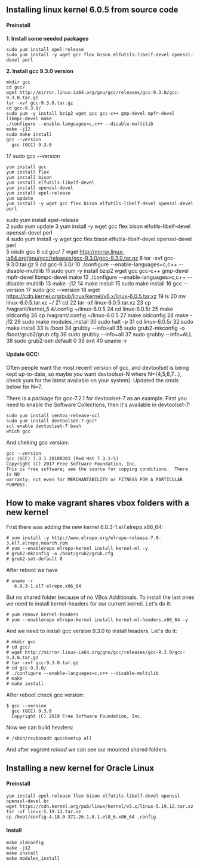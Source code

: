 ## Installing linux kernel 6.0.5 from source code 

#### Preinstall 
**1. Install some needed packages**

    sudo yum install epel-release  
    sudo yum install -y wget gcc flex bison elfutils-libelf-devel openssl-devel perl
    
**2. Install gcc 9.3.0 version**
    
    mkdir gcc
    cd gcc/
    wget http://mirror.linux-ia64.org/gnu/gcc/releases/gcc-9.3.0/gcc-9.3.0.tar.gz
    tar -xvf gcc-9.3.0.tar.gz
    cd gcc-9.3.0/
    sudo yum -y install bzip2 wget gcc gcc-c++ gmp-devel mpfr-devel libmpc-devel make
    ./configure --enable-languages=c,c++ --disable-multilib
    make -j12
    sudo make install
    gcc --version
      gcc (GCC) 9.3.0

   17  sudo gcc --version

    yum install gcc  
    yum install flex  
    yum install bison   
    yum install elfutils-libelf-devel  
    yum install openssl-devel  
    yum install epel-release  
    yum update
    yum install -y wget gcc flex bison elfutils-libelf-devel openssl-devel perl  
    
sudo yum install epel-release  
    2  sudo yum update
    3  yum install -y wget gcc flex bison elfutils-libelf-devel openssl-devel perl  
    4  sudo yum install -y wget gcc flex bison elfutils-libelf-devel openssl-devel perl  
    5  mkdir gcc
    6  cd gcc/
    7  wget http://mirror.linux-ia64.org/gnu/gcc/releases/gcc-9.3.0/gcc-9.3.0.tar.gz
    8  tar -xvf gcc-9.3.0.tar.gz
    9  cd gcc-9.3.0/
   10  ./configure --enable-languages=c,c++ --disable-multilib
   11  sudo yum -y install bzip2 wget gcc gcc-c++ gmp-devel mpfr-devel libmpc-devel make
   12  ./configure --enable-languages=c,c++ --disable-multilib
   13  make -j12
   14  make install
   15  sudo make install
   16  gcc --version
   17  sudo gcc --version
   18  wget https://cdn.kernel.org/pub/linux/kernel/v6.x/linux-6.0.5.tar.xz
   19  ls
   20  mv linux-6.0.5.tar.xz ~/
   21  cd
   22  tar -xf linux-6.0.5.tar.xz 
   23  cp /vagrant/kernel_5.4/.config ~/linux-6.0.5
   24  cd linux-6.0.5/
   25  make oldconfig
   26  cp /vagrant/.config ~/linux-6.0.5
   27  make oldconfig
   28  make -j12
   29  sudo make modules_install
   30  sudo halt -p
   31  cd linux-6.0.5/
   32  sudo make install
   33  ls /boot
   34  grubby --info=all
   35  sudo grub2-mkconfig -o /boot/grub2/grub.cfg
   36  sudo grubby --info=all
   37  sudo grubby --info=ALL
   38  sudo grub2-set-default 0
   39  exit
   40  uname -r


    
  
#### Update GCC:
Often people want the most recent version of gcc, and devtoolset is being kept up-to-date, so maybe you want devtoolset-N where N={4,5,6,7...}, check yum for the latest available on your system). Updated the cmds below for N=7.  

There is a package for gcc-7.2.1 for devtoolset-7 as an example. First you need to enable the Software Collections, then it's available in devtoolset-7:  

    sudo yum install centos-release-scl
    sudo yum install devtoolset-7-gcc*
    scl enable devtoolset-7 bash
    which gcc

And cheking gcc version:  

    gcc --version  
    gcc (GCC) 7.3.1 20180303 (Red Hat 7.3.1-5)  
    Copyright (C) 2017 Free Software Foundation, Inc.  
    This is free software; see the source for copying conditions.  There is NO  
    warranty; not even for MERCHANTABILITY or FITNESS FOR A PARTICULAR PURPOSE.  
    
    
    
## How to make vagrant shares vbox folders with a new kernel

First there was adding the new kernel 6.0.3-1.el7.elrepo.x86_64:  

    # yum install -y http://www.elrepo.org/elrepo-release-7.0-3.el7.elrepo.noarch.rpm
    # yum --enablerepo elrepo-kernel install kernel-ml -y
    # grub2-mkconfig -o /boot/grub2/grub.cfg
    # grub2-set-default 0

After reboot we have 

    # uname -r
       6.0.3-1.el7.elrepo.x86_64
       
But no shared folder because of no VBox Additionals. To install the last ones we need to install kernel-headers for our current kernel. Let's do it:
 
    # yum remove kernel-headers
    # yum --enablerepo elrepo-kernel install kernel-ml-headers.x86_64 -y

And we need to install gcc version 9.3.0 to install headers. Let's do it:

    # mkdir gcc
    # cd gcc/
    # wget http://mirror.linux-ia64.org/gnu/gcc/releases/gcc-9.3.0/gcc-9.3.0.tar.gz
    # tar -xvf gcc-9.3.0.tar.gz 
    # cd gcc-9.3.0/
    # ./configure --enable-languages=c,c++ --disable-multilib
    # make
    # make install
    
After reboot check gcc version:

    $ gcc --version
      gcc (GCC) 9.3.0
      Copyright (C) 2019 Free Software Foundation, Inc.

      
Now we can build headers:

    # /sbin/rcvboxadd quicksetup all
    
And after *vagrant reload* we can see our mounted shared folders.




## Installing a new kernel for Oracle Linux 

#### Preinstall

    yum install epel-release flex bison elfutils-libelf-devel openssl openssl-devel bc
    wget https://cdn.kernel.org/pub/linux/kernel/v5.x/linux-5.19.12.tar.xz
    tar -xf linux-5.19.12.tar.xz 
    cp /boot/config-4.18.0-372.26.1.0.1.el8_6.x86_64 .config
    
#### Install

    make oldconfig
    make -j12
    make install    
    make modules_install
    
   

